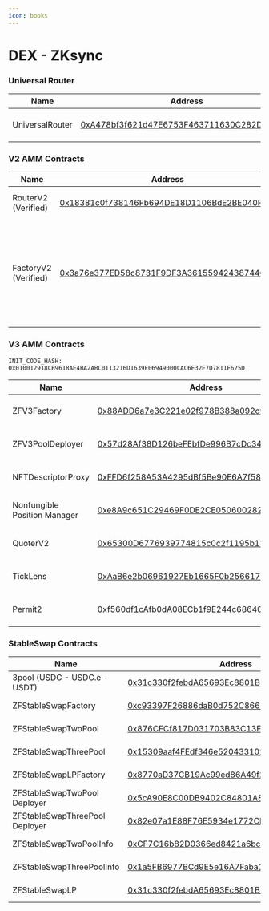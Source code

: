 ```yaml
---
icon: books
---
```


# DEX - ZKsync

### Universal Router

<table data-full-width="false"><thead><tr><th>Name</th><th>Address</th><th>Owner</th></tr></thead><tbody><tr><td>UniversalRouter</td><td><a href="https://era.zksync.network/address/0xA478bf3f621d47E6753F463711630C282D2803aB#code">0xA478bf3f621d47E6753F463711630C282D2803aB</a></td><td><a href="https://app.safe.global/settings/setup?safe=zksync:0x0D64C4eb0547C1F51b78Fb1A53583dC9042238C0">Multisig Core Wallet</a></td></tr></tbody></table>

### V2 AMM Contracts

<table data-full-width="false"><thead><tr><th>Name</th><th>Address</th><th>Owner</th></tr></thead><tbody><tr><td>RouterV2 (Verified)</td><td><a href="https://era.zksync.network/address/0x18381c0f738146Fb694DE18D1106BdE2BE040Fa4#code">0x18381c0f738146Fb694DE18D1106BdE2BE040Fa4</a></td><td>No contract owner</td></tr><tr><td>FactoryV2 (Verified)</td><td><a href="https://era.zksync.network/address/0x3a76e377ED58c8731F9DF3A36155942438744Ce3#code">0x3a76e377ED58c8731F9DF3A36155942438744Ce3</a></td><td><p>No contract owner</p><p>Fee Setter:  <a href="https://era.zksync.network/address/0x97F03B2F6246Da8ff336f37ad3b047f7C3f74E59#code">Timelock Core 48 hours</a></p></td></tr></tbody></table>

### V3 AMM Contracts

`INIT_CODE_HASH: 0x010012918CB9618AE4BA2ABC0113216D1639E06949000CAC6E32E7D7811E625D`

<table data-full-width="false"><thead><tr><th>Name</th><th>Address</th><th>Owner</th></tr></thead><tbody><tr><td>ZFV3Factory</td><td><a href="https://era.zksync.network/address/0x88ADD6a7e3C221e02f978B388a092c9FD8cd7850#code">0x88ADD6a7e3C221e02f978B388a092c9FD8cd7850</a></td><td><a href="https://app.safe.global/settings/setup?safe=zksync:0x0D64C4eb0547C1F51b78Fb1A53583dC9042238C0">Multisig Core Wallet</a></td></tr><tr><td>ZFV3PoolDeployer</td><td><a href="https://era.zksync.network/address/0x57d28af38d126befebfde996b7cdc34d58ad4cfb#code">0x57d28Af38D126beFEbfDe996B7cDc34d58Ad4CFB</a></td><td>No contract owner</td></tr><tr><td>NFTDescriptorProxy</td><td><a href="https://era.zksync.network/address/0xffd6f258a53a4295dbf5be90e6a7f58aef2d38f7#code">0xFFD6f258A53A4295dBf5Be90E6A7f58AEF2d38F7</a></td><td>No contract owner</td></tr><tr><td>Nonfungible Position Manager</td><td><a href="https://era.zksync.network/address/0xe8A9c651C29469F0DE2CE0506002828A7E683860#code">0xe8A9c651C29469F0DE2CE0506002828A7E683860</a></td><td>No contract owner</td></tr><tr><td>QuoterV2</td><td><a href="https://era.zksync.network/address/0x65300D6776939774815c0c2f1195b13254586a0F#code">0x65300D6776939774815c0c2f1195b13254586a0F</a></td><td>No contract owner</td></tr><tr><td>TickLens</td><td><a href="https://era.zksync.network/address/0xAaB6e2b06961927Eb1665F0b2566170c71be50d3#code">0xAaB6e2b06961927Eb1665F0b2566170c71be50d3</a></td><td>No contract owner</td></tr><tr><td>Permit2</td><td><a href="https://era.zksync.network/address/0xf560df1cAfb0dA08ECb1f9E244c68640b701E53E#code">0xf560df1cAfb0dA08ECb1f9E244c68640b701E53E</a></td><td>No contract owner</td></tr></tbody></table>

### StableSwap Contracts

<table data-full-width="false"><thead><tr><th>Name</th><th>Address</th><th>Owner</th></tr></thead><tbody><tr><td>3pool (USDC - USDC.e - USDT)</td><td><a href="https://era.zksync.network/address/0x31c330f2febdA65693Ec8801B77A93c6D1F479e4">0x31c330f2febdA65693Ec8801B77A93c6D1F479e4</a></td><td>No contract owner</td></tr><tr><td>ZFStableSwapFactory</td><td><a href="https://era.zksync.network/address/0xc93397F26886daB0d752C86612C78dbd2C1d5a59#code">0xc93397F26886daB0d752C86612C78dbd2C1d5a59</a></td><td><a href="https://app.safe.global/settings/setup?safe=zksync:0x0D64C4eb0547C1F51b78Fb1A53583dC9042238C0">Multisig Core Wallet</a></td></tr><tr><td>ZFStableSwapTwoPool</td><td><a href="https://era.zksync.network/address/0x876CFCf817D031703B83C13FE0e7838E8C5aaBca#code">0x876CFCf817D031703B83C13FE0e7838E8C5aaBca</a></td><td><a href="https://app.safe.global/settings/setup?safe=zksync:0x0D64C4eb0547C1F51b78Fb1A53583dC9042238C0">Multisig Core Wallet</a></td></tr><tr><td>ZFStableSwapThreePool </td><td><a href="https://era.zksync.network/address/0x15309aaf4FEdf346e5204331027b4eF7b75b1Dd7#code">0x15309aaf4FEdf346e5204331027b4eF7b75b1Dd7</a></td><td><a href="https://app.safe.global/settings/setup?safe=zksync:0x0D64C4eb0547C1F51b78Fb1A53583dC9042238C0">Multisig Core Wallet</a></td></tr><tr><td>ZFStableSwapLPFactory </td><td><a href="https://era.zksync.network/address/0x8770aD37CB19Ac99ed86A49f2982592C323c17bE#code">0x8770aD37CB19Ac99ed86A49f2982592C323c17bE</a></td><td><a href="https://era.zksync.network/address/0xc93397F26886daB0d752C86612C78dbd2C1d5a59#code">ZFStableSwap Factory </a></td></tr><tr><td>ZFStableSwapTwoPool Deployer</td><td><a href="https://era.zksync.network/address/0x5cA90E8C00DB9402C84801A83f1fD24DDDa72C20#code">0x5cA90E8C00DB9402C84801A83f1fD24DDDa72C20</a></td><td><a href="https://era.zksync.network/address/0xc93397F26886daB0d752C86612C78dbd2C1d5a59#code">ZFStableSwap Factory</a></td></tr><tr><td>ZFStableSwapThreePool Deployer</td><td><a href="https://era.zksync.network/address/0x82e07a1E88F76E5934e1772CFd2A6ABcE1d6bf11#code">0x82e07a1E88F76E5934e1772CFd2A6ABcE1d6bf11</a></td><td><a href="https://era.zksync.network/address/0xc93397F26886daB0d752C86612C78dbd2C1d5a59#code">ZFStableSwap Factory</a></td></tr><tr><td>ZFStableSwapTwoPoolInfo</td><td><a href="https://era.zksync.network/address/0xCF7C16b82D0366ed8421a6bc71a56b97D7E5FF35#code">0xCF7C16b82D0366ed8421a6bc71a56b97D7E5FF35</a></td><td>No contract owner</td></tr><tr><td>ZFStableSwapThreePoolInfo</td><td><a href="https://era.zksync.network/address/0x1a5FB6977BCd9E5e16A7Faba15134a1A6CA4A0C9#code">0x1a5FB6977BCd9E5e16A7Faba15134a1A6CA4A0C9</a></td><td>No contract owner</td></tr><tr><td>ZFStableSwapLP</td><td><a href="https://era.zksync.network/address/0x31c330f2febdA65693Ec8801B77A93c6D1F479e4#code">0x31c330f2febdA65693Ec8801B77A93c6D1F479e4</a></td><td>No contract owner</td></tr></tbody></table>

